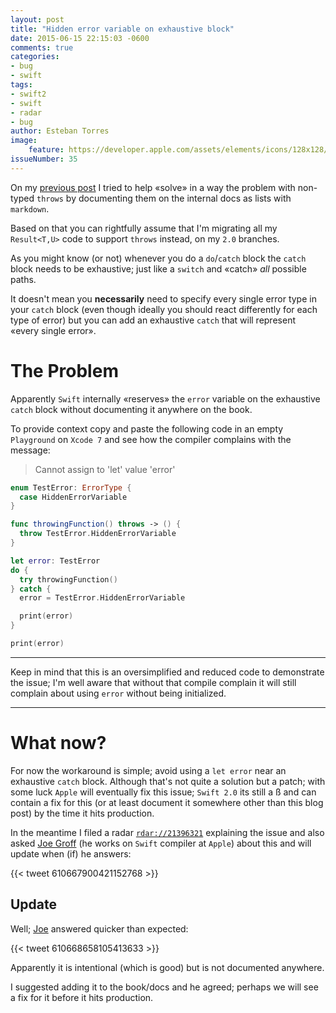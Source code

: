 ```yaml
---
layout: post
title: "Hidden error variable on exhaustive block"
date: 2015-06-15 22:15:03 -0600
comments: true
categories:
- bug
- swift
tags:
- swift2
- swift
- radar
- bug
author: Esteban Torres
image:
    feature: https://developer.apple.com/assets/elements/icons/128x128/swift_2x.png
issueNumber: 35
---
```


On my [previous post][throwDoc] I tried to help «solve» in a way the problem with non-typed `throws` by documenting them on the internal docs as lists with `markdown`.

Based on that you can rightfully assume that I'm migrating all my `Result<T,U>` code to support `throws` instead, on my `2.0` branches.

As you might know (or not) whenever you do a `do`/`catch` block the `catch` block needs to be exhaustive; just like a `switch` and «catch» *all* possible paths.

It doesn't mean you __necessarily__ need to specify every single error type in your `catch` block (even though ideally you should react differently for each type of error) but you can add an exhaustive `catch` that will represent «every single error».

<!--more-->

# The Problem

Apparently `Swift` internally «reserves» the `error` variable on the exhaustive `catch` block without documenting it anywhere on the book.

To provide context copy and paste the following code in an empty `Playground` on `Xcode 7` and see how the compiler complains with the message:
> Cannot assign to 'let' value 'error'

```swift
enum TestError: ErrorType {
  case HiddenErrorVariable
}

func throwingFunction() throws -> () {
  throw TestError.HiddenErrorVariable
}

let error: TestError
do {
  try throwingFunction()
} catch {
  error = TestError.HiddenErrorVariable

  print(error)
}

print(error)
```

___
Keep in mind that this is an oversimplified and reduced code to demonstrate the issue; I'm well aware that without that compile complain it will still complain about using `error` without being initialized.
___

# What now?

For now the workaround is simple; avoid using a `let error` near an exhaustive `catch` block. Although that's not quite a solution but a patch; with some luck `Apple` will eventually fix this issue; `Swift 2.0` its still a ß and can contain a fix for this (or at least document it somewhere other than this blog post) by the time it hits production.

In the meantime I filed a radar [`rdar://21396321`][radar] explaining the issue and also asked [Joe Groff][jckarter] (he works on `Swift` compiler at `Apple`) about this and will update when (if) he answers:

{{< tweet 610667900421152768 >}}

## Update

Well; [Joe][jckarter] answered quicker than expected:

{{< tweet 610668658105413633 >}}

Apparently it is intentional (which is good) but is not documented anywhere.

I suggested adding it to the book/docs and he agreed; perhaps we will see a fix for it before it hits production.

[throwDoc]: /2015/06/swift-2.0-throws-tip/
[radar]:http://openradar.appspot.com/21396321
[jckarter]:https://twitter.com/jckarter
